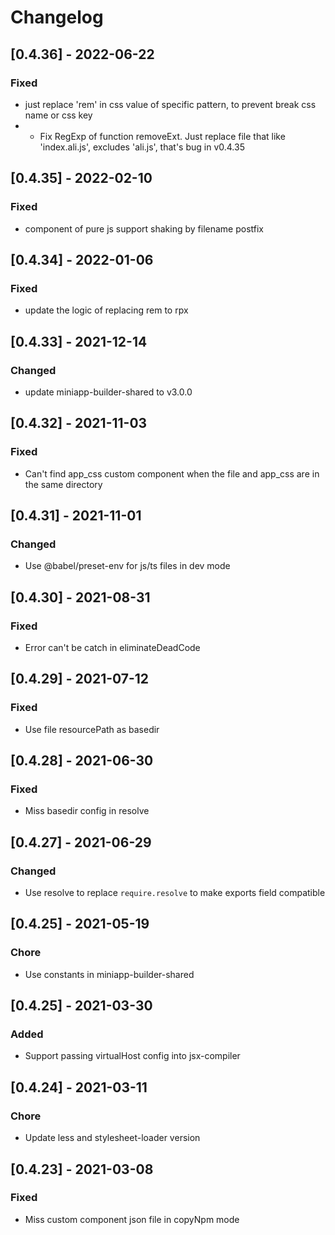 # Changelog


## [0.4.36] - 2022-06-22

### Fixed

- just replace 'rem' in css value of specific pattern, to prevent break css name or css key
- - Fix RegExp of function removeExt. Just replace file that like 'index.ali.js', excludes 'ali.js', that's bug in v0.4.35


## [0.4.35] - 2022-02-10

### Fixed

- component of pure js support shaking by filename postfix

## [0.4.34] - 2022-01-06

### Fixed

- update the logic of replacing rem to rpx

## [0.4.33] - 2021-12-14

### Changed

- update miniapp-builder-shared to v3.0.0

## [0.4.32] - 2021-11-03

### Fixed

- Can't find app_css custom component when the file and app_css are in the same directory

## [0.4.31] - 2021-11-01

### Changed

- Use @babel/preset-env for js/ts files in dev mode

## [0.4.30] - 2021-08-31

### Fixed

- Error can't be catch in eliminateDeadCode

## [0.4.29] - 2021-07-12

### Fixed

- Use file resourcePath as basedir

## [0.4.28] - 2021-06-30

### Fixed

- Miss basedir config in resolve

## [0.4.27] - 2021-06-29

### Changed

- Use resolve to replace `require.resolve` to make exports field compatible

## [0.4.25] - 2021-05-19

### Chore

- Use constants in miniapp-builder-shared

## [0.4.25] - 2021-03-30

### Added

- Support passing virtualHost config into jsx-compiler
## [0.4.24] - 2021-03-11

### Chore

- Update less and stylesheet-loader version

## [0.4.23] - 2021-03-08

### Fixed

- Miss custom component json file in copyNpm mode

